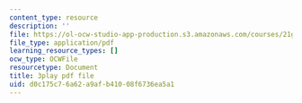 ```yaml
---
content_type: resource
description: ''
file: https://ol-ocw-studio-app-production.s3.amazonaws.com/courses/21g-503-japanese-iii-fall-2019/d0c175c76a62a9afb41008f6736ea5a1_aDAsbWBTlvI.pdf
file_type: application/pdf
learning_resource_types: []
ocw_type: OCWFile
resourcetype: Document
title: 3play pdf file
uid: d0c175c7-6a62-a9af-b410-08f6736ea5a1
---
```

